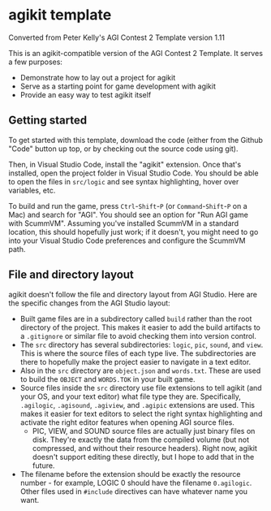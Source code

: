 # agikit template

Converted from Peter Kelly's AGI Contest 2 Template version 1.11

This is an agikit-compatible version of the AGI Contest 2 Template.  It serves a few purposes:

* Demonstrate how to lay out a project for agikit
* Serve as a starting point for game development with agikit
* Provide an easy way to test agikit itself

## Getting started

To get started with this template, download the code (either from the Github "Code" button up top, or by checking out the source code using git).

Then, in Visual Studio Code, install the "agikit" extension.  Once that's installed, open the project folder in Visual Studio Code.  You should be able to open the files in `src/logic` and see syntax highlighting, hover over variables, etc.

To build and run the game, press `Ctrl`-`Shift`-`P` (or `Command`-`Shift`-`P` on a Mac) and search for "AGI".  You should see an option for "Run AGI game with ScummVM".  Assuming you've installed ScummVM in a standard location, this should hopefully just work; if it doesn't, you might need to go into your Visual Studio Code preferences and configure the ScummVM path.

## File and directory layout

agikit doesn't follow the file and directory layout from AGI Studio.  Here are the specific changes
from the AGI Studio layout:

* Built game files are in a subdirectory called `build` rather than the root directory of the
  project.  This makes it easier to add the build artifacts to a `.gitignore` or similar file to
  avoid checking them into version control.
* The `src` directory has several subdirectories: `logic`, `pic`, `sound`, and `view`.  This is
  where the source files of each type live.  The subdirectories are there to hopefully make the
  project easier to navigate in a text editor.
* Also in the `src` directory are `object.json` and `words.txt`.  These are used to build the
  `OBJECT` and `WORDS.TOK` in your built game.
* Source files inside the `src` directory use file extensions to tell agikit (and your OS, and your
  text editor) what file type they are.  Specifically, `.agilogic`, `.agisound`, `.agiview`, and
  `.agipic` extensions are used.  This makes it easier for text editors to select the right syntax
  highlighting and activate the right editor features when opening AGI source files.
  * PIC, VIEW, and SOUND source files are actually just binary files on disk.  They're exactly the
    data from the compiled volume (but not compressed, and without their resource headers).
    Right now, agikit doesn't support editing these directly, but I hope to add that in the future.
* The filename before the extension should be exactly the resource number - for example, LOGIC 0
  should have the filename `0.agilogic`.  Other files used in `#include` directives can have
  whatever name you want.
